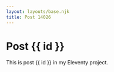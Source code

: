 ```yaml
---
layout: layouts/base.njk
title: Post 14026
---
```


# Post {{ id }}

This is post {{ id }} in my Eleventy project.
